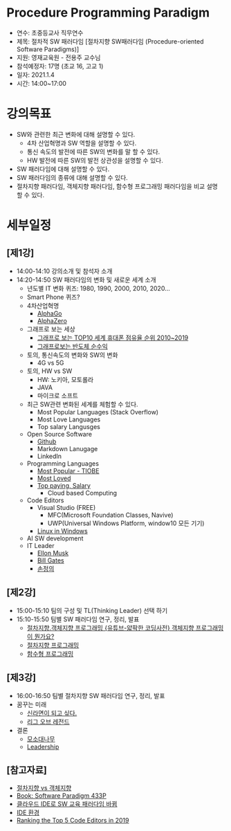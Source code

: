 # Procedure Programming Paradigm
* 연수: 초중등교사 직무연수
* 제목: 절차적 SW 패러다임 [절차지향 SW패러다임 (Procedure-oriented Software Paradigms)]
* 지원: 영재교육원 - 전용주 교수님
* 참석예정자: 17명 (초교 16, 고교 1)
* 일자:  2021.1.4
* 시간: 14:00~17:00

# 강의목표
* SW와 관련한 최근 변화에 대해 설명할 수 있다.
  * 4차 산업혁명과 SW 역할을 설명할 수 있다.
  * 통신 속도의 발전에 따른 SW의 변화를 말 할 수 있다.
  * HW 발전에 따른 SW의 발전 상관성을 설명할 수 있다.
* SW 패러다임에 대해 설명할 수 있다.
* SW 패러다임의 종류에 대해 설명할 수 있다.
* 절차지향 패러다임, 객체지향 패러다임, 함수형 프로그래밍 패러다임을 비교 설명 할 수 있다.

# 세부일정
## [제1강]
* 14:00-14:10 강의소개 및 참석자 소개
* 14:20-14:50 SW 패러다임의 변화 및 새로운 세계 소개
  * 년도별 IT 변화 퀴즈: 1980, 1990, 2000, 2010, 2020...
  * Smart Phone 퀴즈?
  * 4차산업혁명
    * [AlphaGo](https://www.google.com/search?q=%EC%95%8C%ED%8C%8C%EA%B3%A0%2C+%EC%9D%B4%EC%84%B8%EB%8F%8C+%EA%B5%AC%EA%B8%80%EC%A3%BC%EA%B0%80&oq=%EC%95%8C%ED%8C%8C%EA%B3%A0%2C+%EC%9D%B4%EC%84%B8%EB%8F%8C+%EA%B5%AC%EA%B8%80%EC%A3%BC%EA%B0%80&aqs=chrome..69i57.7793j0j8&sourceid=chrome&ie=UTF-8)
    * [AlphaZero](https://www.youtube.com/watch?v=ic3RfxD9zQE)
  * 그래프로 보는 세상
    * [그래프로 보는 TOP10 세계 휴대폰 점유율 순위 2010~2019](https://youtu.be/J0Maz5MHCaY)
    * [그래프로보는 반도체 순수익](https://youtu.be/54o87csdpSA)
  * 토의, 통신속도의 변화와 SW의 변화
    * 4G vs 5G
  * 토의, HW vs SW
    * HW: 노키아, 모토롤라
    * JAVA
    * 마이크로 소프트
  * 최근 SW관련 변화된 세계를 체험할 수 있다.
    * Most Popular Languages (Stack Overflow)
    * Most Love Languages
    * Top salary Langusges
  * Open Source Software
    - [Github](https://youtu.be/FXDjmsiv8fI)
    - Markdown Lanugage
    - LinkedIn 
  * Programming Languages 
    - [Most Popular - TIOBE](https://www.tiobe.com/tiobe-index/)
    - [Most Loved](https://insights.stackoverflow.com/survey/2019#most-loved-dreaded-and-wanted)
    - [Top paying, Salary](https://insights.stackoverflow.com/survey/2019#top-paying-technologies) 
      * Cloud based Computing
  * Code Editors
    - Visual Studio (FREE)
      * MFC(Microsoft Foundation Classes, Navive)
      * UWP(Universal Windows Platform, window10 모든 기기)
    - [Linux in Windows](https://docs.microsoft.com/ko-kr/windows/wsl/install-win10)
  * AI SW development
  * IT Leader
    - [Ellon Musk](https://cafe.naver.com/jcshim/1736)
    - [Bill Gates](https://cafe.naver.com/jcshim/1721)
    - [손정의](https://cafe.naver.com/jcshim/1577)

## [제2강]
* 15:00-15:10 팀의 구성 및 TL(Thinking Leader) 선택 하기
* 15:10-15:50 팀별 SW 패러다임 연구, 정리, 발표
  * [절차지향.객체지향 프로그래밍 {유튜브-얇팍한 코딩사전} 객체지향 프로그래밍이 뭔가요?](https://youtu.be/vrhIxBWSJ04)
  * [절차지향 프로그래밍](https://cafe.naver.com/jcshim/1872)
  * [함수형 프로그래밍](https://cafe.naver.com/jcshim/1871)

## [제3강]
* 16:00-16:50 팀별 절차지향 SW 패러다임 연구, 정리, 발표 
* 꿈꾸는 미래
  * [신라면이 되고 싶다.](https://youtu.be/9oYa6iGy8Qg)
  * [리그 오브 레전드](https://youtu.be/WloiWJVDf8Q)
* 결론
  * [모소대나무](https://cafe.naver.com/jcshim/1763)
  * [Leadership](https://youtu.be/yb796sRnkm0)
  

## [참고자료]
* [절차지향 vs 객체지향](https://brownbears.tistory.com/407)
* [Book: Software Paradigm 433P](http://read.pudn.com/downloads95/ebook/389146/(Wiley)%20Software%20Paradigms.pdf)
* [클라우드 IDE로 SW 교육 패러다임 바뀜](http://www.bloter.net/archives/247118)
* [IDE 환경](https://ko.wikipedia.org/wiki/%ED%86%B5%ED%95%A9_%EA%B0%9C%EB%B0%9C_%ED%99%98%EA%B2%BD)
* [Ranking the Top 5 Code Editors in 2019](https://www.software.com/src/ranking-the-top-5-code-editors-2019)
